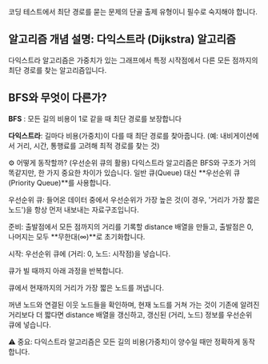 코딩 테스트에서 최단 경로를 묻는 문제의 단골 출제 유형이니 필수로 숙지해야 합니다.

## 알고리즘 개념 설명: 다익스트라 (Dijkstra) 알고리즘
다익스트라 알고리즘은 가중치가 있는 그래프에서 특정 시작점에서 다른 모든 점까지의 최단 경로를 찾는 알고리즘입니다.

## BFS와 무엇이 다른가?
**BFS** : 모든 길의 비용이 1로 같을 때 최단 경로를 보장합니다

**다익스트라**: 길마다 비용(가중치)이 다를 때 최단 경로를 찾아줍니다. (예: 내비게이션에서 거리, 시간, 통행료를 고려해 최적 경로를 찾는 것)

⚙️ 어떻게 동작할까? (우선순위 큐의 활용)
다익스트라 알고리즘은 BFS와 구조가 거의 똑같지만, 한 가지 중요한 차이가 있습니다. 일반 큐(Queue) 대신 **우선순위 큐(Priority Queue)**를 사용합니다.

우선순위 큐: 들어온 데이터 중에서 우선순위가 가장 높은 것(이 경우, '거리가 가장 짧은 노드')을 항상 먼저 내보내는 자료구조입니다.

준비: 출발점에서 모든 점까지의 거리를 기록할 distance 배열을 만들고, 출발점은 0, 나머지는 모두 **무한대(∞)**로 초기화합니다.

시작: 우선순위 큐에 (거리: 0, 노드: 시작점)을 넣습니다.

큐가 빌 때까지 아래 과정을 반복합니다.

큐에서 현재까지의 거리가 가장 짧은 노드를 꺼냅니다.

꺼낸 노드와 연결된 이웃 노드들을 확인하며, 현재 노드를 거쳐 가는 것이 기존에 알려진 거리보다 더 짧다면 distance 배열을 갱신하고, 갱신된 (거리, 노드) 정보를 우선순위 큐에 넣습니다.

⚠️ 중요: 다익스트라 알고리즘은 모든 길의 비용(가중치)이 양수일 때만 정확하게 동작합니다.

